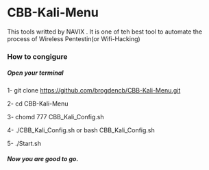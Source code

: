 # CBB-Kali-Menu
This tools writted by NAVIX . It is one of teh best tool to automate the process of Wireless Pentestin(or Wifi-Hacking)
### How to congigure
##### Open your terminal

1- git clone https://github.com/brogdencb/CBB-Kali-Menu.git

2- cd CBB-Kali-Menu

3- chomd 777 CBB_Kali_Config.sh

4- ./CBB_Kali_Config.sh or bash CBB_Kali_Config.sh

5- ./Start.sh

##### Now you are good to go.
